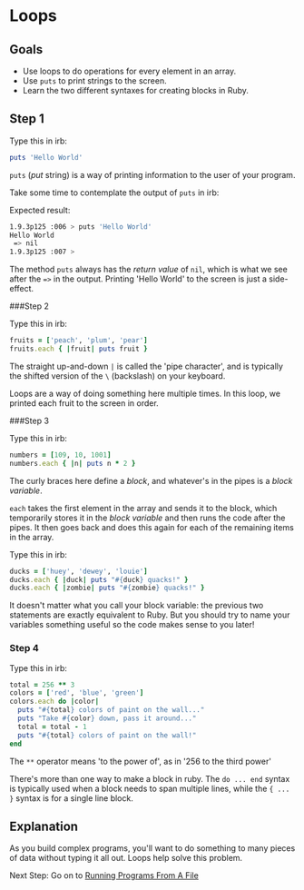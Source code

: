 # Loops

## Goals

- Use loops to do operations for every element in an array.
- Use `puts` to print strings to the screen.
- Learn the two different syntaxes for creating blocks in Ruby.

## Step 1

Type this in irb:

```ruby
puts 'Hello World'
```

`puts` (*put* string) is a way of printing information to the user of your program.

Take some time to contemplate the output of `puts` in irb:

Expected result:

```bash
1.9.3p125 :006 > puts 'Hello World'
Hello World
 => nil
1.9.3p125 :007 >
```

The method `puts` always has the *return value* of `nil`, which is what we see after the `=>` in the output. Printing 'Hello World' to the screen is just a side-effect.

###Step 2

Type this in irb:

```ruby
fruits = ['peach', 'plum', 'pear']
fruits.each { |fruit| puts fruit }
```

The straight up-and-down `|` is called the 'pipe character', and is typically the shifted version of the `\` (backslash) on your keyboard.

Loops are a way of doing something here multiple times. In this loop, we printed each fruit to the screen in order.

###Step 3

Type this in irb:

```ruby
numbers = [109, 10, 1001]
numbers.each { |n| puts n * 2 }
```

The curly braces here define a *block*, and whatever's in the pipes is a *block variable*.

`each` takes the first element in the array and sends it to the block, which temporarily stores it in the *block variable* and then runs the code after the pipes. It then goes back and does this again for each of the remaining items in the array.

Type this in irb:

```ruby
ducks = ['huey', 'dewey', 'louie']
ducks.each { |duck| puts "#{duck} quacks!" }
ducks.each { |zombie| puts "#{zombie} quacks!" }
```

It doesn't matter what you call your block variable: the previous two statements are exactly equivalent to Ruby. But you should try to name your variables something useful so the code makes sense to you later!

### Step 4

Type this in irb:

```ruby
total = 256 ** 3
colors = ['red', 'blue', 'green']
colors.each do |color|
  puts "#{total} colors of paint on the wall..."
  puts "Take #{color} down, pass it around..."
  total = total - 1
  puts "#{total} colors of paint on the wall!"
end
```

The `**` operator means 'to the power of', as in '256 to the third power'

There's more than one way to make a block in ruby. The `do ... end` syntax is typically used when a block needs to span multiple lines, while the `{ ... }` syntax is for a single line block.

## Explanation
As you build complex programs, you'll want to do something to many pieces of data without typing it all out. Loops help solve this problem.

Next Step:
Go on to [Running Programs From A File](running_programs_from_a_file)
